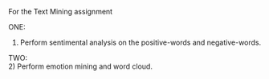 For the Text Mining assignment<br>
 
 ONE:<br>
 1) Perform sentimental analysis on the positive-words and negative-words.<br>

 TWO:<br>
 2) Perform emotion mining and word cloud.
